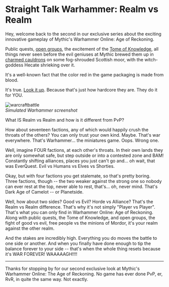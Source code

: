 # Straight Talk Warhammer: Realm vs Realm

Hey, welcome back to the second in our exclusive series about the exciting innovative gameplay of Mythic's Warhammer Online: Age of Reckoning. 

Public quests, [open groups](http://www.tentonhamster.com/node/1988), the excitement of the [Tome of Knowledge](http://lotrovault.ign.com/View.php?view=Guides.Detail&id=14), all things never seen before the evil geniuses at Mythic brewed them up in [charmed cauldrons](http://www.baconlinks.com/VVILL/MacbethsWitches.htm) on some fog-shrouded Scottish moor, with the witch-goddess Hecate shrieking over it. 

It's a well-known fact that the color red in the game packaging is made from blood.

It's true. [Look it up](http://www.snopes.com/music/artists/kissblood.asp). Because that's just how hardcore they are. They do it for YOU.

![](http://westkarana.com/wp-content/uploads/2008/09/warcraftbattle.jpg "warcraftbattle")  
*Simulated Warhammer screenshot*

What IS Realm vs Realm and how is it different from PvP?

How about seventeen factions, any of which would happily crush the throats of the others? You can only trust your own kind. Maybe. That's war everywhere. That's Warhammer... the miniatures game. Oops. Wrong one.

Well, imagine FOUR factions, at each other's throats. In their own lands they are only somewhat safe, but step outside or into a contested zone and BAM! Constantly shifting alliances, places you just can't go and... oh wait, that was EverQuest. Evil vs Humans vs Elves vs Shorties.

Okay, but with four factions you get stalemate, so that's pretty boring. Three factions, though -- the two weaker against the strong one so nobody can ever rest at the top, never able to rest, that's... oh, never mind. That's Dark Age of Camelot -- or Planetside.

Well, how about two sides? Good vs Evil? Horde vs Alliance? That's the Realm vs Realm difference. That's why it's not simply "Player vs Player". That's what you can only find in Warhammer Online: Age of Reckoning. Along with public quests, the Tome of Knowledge, and open groups, the fight of good vs evil, free people vs the minions of Mordor, it's your realm against the other realm.

And the stakes are incredibly high. Everything you do moves the battle to one side or another. And when you finally have done enough to tip the balance forever to your side -- that's when the whole thing resets because it's WAR FOREVER! WAAAAAGH!!!!

---

Thanks for stopping by for our second exclusive look at Mythic's Warhammer Online: The Age of Reckoning. No game has ever done PvP, er, RvR, in quite the same way. Not exactly.

